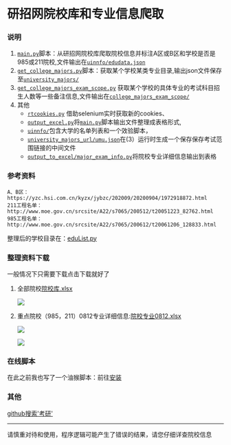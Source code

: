 # 研招网院校库和专业信息爬取

### 说明

1. [`main.py`](main.py)脚本：从研招网院校库爬取院校信息并标注A区或B区和学校是否是985或211院校,文件输出在[`uinnfo/edudata.json`](uinnfo/edudata.json)
2. [`get_college_majors.py`](get_college_majors.py)脚本：获取某个学校某类专业目录,输出json文件保存至[`university_majors/`](university_majors/)
3. [`get_college_majors_exam_scope.py`](get_college_majors_exam_scope.py)
   获取某个学校的具体专业的考试科目招生人数等一些备注信息,文件输出在[`college_majors_exam_scope/`](college_majors_exam_scope/)
4. 其他
    - [`rtcookies.py`](rtcookies.py) 借助selenium实时获取新的cookies、
    - [`output_excel.py`](output_to_excel/yxk.py)将[`main.py`](main.py)脚本输出文件整理成表格形式,
    - [`uinnfo/`](uinnfo/)包含大学的名单列表和一个效验脚本，
    - [`university_majors_url/umu.json`](university_majors_url/umu.json)在(3）运行时生成一个保存保存考试范围链接的中间文件
    - [`output_to_excel/major_exam_info.py`](output_to_excel/major_exam_info.py)将院校专业详细信息输出到表格
### 参考资料

```angular2html
A、B区：https://yzc.hsi.com.cn/kyzx/jybzc/202009/20200904/1972918872.html
211工程名单：http://www.moe.gov.cn/srcsite/A22/s7065/200512/t20051223_82762.html
985工程名单：http://www.moe.gov.cn/srcsite/A22/s7065/200612/t20061206_128833.html
```

整理后的学校目录在：[eduList.py](uinnfo/loc_ab_uni_985211.py)

### 整理资料下载

一般情况下只需要下载点击下载就好了

1. 全部院校[院校库.xlsx](documentation/院校库.xlsx)

   ![](https://cdn.jsdelivr.net/gh/xx025/cloudimg/img/20210329220249.png)

2. 重点院校（985，211）0812专业详细信息:[院校专业0812.xlsx](documentation/院校专业0812.xlsx)
   
   ![](https://cdn.jsdelivr.net/gh/xx025/cloudimg/img/20210329220536.png)

   ![](https://cdn.jsdelivr.net/gh/xx025/cloudimg/img/20210329220839.gif)

### 在线脚本

在此之前我也写了一个油猴脚本：前往[安装](https://greasyfork.org/zh-CN/scripts/423952)

### 其他

[github搜索'考研'](https://github.com/search?q=%E8%80%83%E7%A0%94)

---
请慎重对待和使用，程序逻辑可能产生了错误的结果，请您仔细详查院校信息

